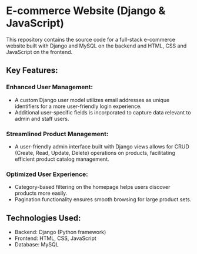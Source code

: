 # E-commerce Website (Django & JavaScript)
This repository contains the source code for a full-stack e-commerce website built with Django and MySQL on the backend and HTML, CSS and JavaScript on the frontend.

## Key Features:
### Enhanced User Management:
- A custom Django user model utilizes email addresses as unique identifiers for a more user-friendly login experience.
- Additional user-specific fields is incorporated to capture data relevant to admin and staff users.
### Streamlined Product Management:
- A user-friendly admin interface built with Django views allows for CRUD (Create, Read, Update, Delete) operations on products, facilitating efficient product catalog management.

### Optimized User Experience:
- Category-based filtering on the homepage helps users discover products more easily.
- Pagination functionality ensures smooth browsing for large product sets.
 
## Technologies Used:
- Backend: Django (Python framework)
- Frontend: HTML, CSS, JavaScript
- Database: MySQL

